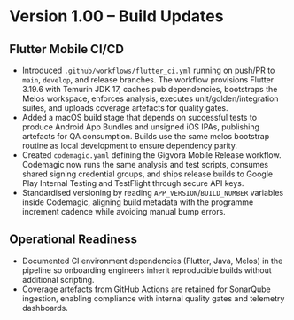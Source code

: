 # Version 1.00 – Build Updates

## Flutter Mobile CI/CD
- Introduced `.github/workflows/flutter_ci.yml` running on push/PR to `main`, `develop`, and release branches. The workflow provisions Flutter 3.19.6 with Temurin JDK 17, caches pub dependencies, bootstraps the Melos workspace, enforces analysis, executes unit/golden/integration suites, and uploads coverage artefacts for quality gates.
- Added a macOS build stage that depends on successful tests to produce Android App Bundles and unsigned iOS IPAs, publishing artefacts for QA consumption. Builds use the same melos bootstrap routine as local development to ensure dependency parity.
- Created `codemagic.yaml` defining the Gigvora Mobile Release workflow. Codemagic now runs the same analysis and test scripts, consumes shared signing credential groups, and ships release builds to Google Play Internal Testing and TestFlight through secure API keys.
- Standardised versioning by reading `APP_VERSION`/`BUILD_NUMBER` variables inside Codemagic, aligning build metadata with the programme increment cadence while avoiding manual bump errors.

## Operational Readiness
- Documented CI environment dependencies (Flutter, Java, Melos) in the pipeline so onboarding engineers inherit reproducible builds without additional scripting.
- Coverage artefacts from GitHub Actions are retained for SonarQube ingestion, enabling compliance with internal quality gates and telemetry dashboards.

